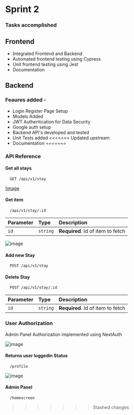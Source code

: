 
# Sprint 2

### Tasks accomplished

## Frontend
- Integrated Frontend and Backend
- Automated frontend testing using Cypress
- Unit frontend testing using Jest
- Documentation


## Backend

### Feaures added - 
- Login Register Page Setup
- Models Added
- JWT Authentication for Data Security
- Google auth setup
- Backend API's developed and tested
- Unit Tests added
<<<<<<< Updated upstream
- Documentation
=======

### API Reference

#### Get all stays

```http
  GET /api/v1/stay
```

[!image](https://user-images.githubusercontent.com/9784110/156868714-4db45c11-eb28-40be-ac94-d26c2dac2353.png)

#### Get item

```http
  /api/v1/stay/:id
```

| Parameter | Type     | Description                       |
| :-------- | :------- | :-------------------------------- |
| `id`      | `string` | **Required**. Id of item to fetch |

![image](https://user-images.githubusercontent.com/9784110/156868778-d625a930-1890-4b06-b739-615a154a4f8f.png)


#### Add new Stay

```http
  POST /api/v1/stay
```

#### Delete Stay

```http
  POST /api/v1/stay/:id
```


| Parameter | Type     | Description                       |
| :-------- | :------- | :-------------------------------- |
| `id`      | `string` | **Required**. Id of item to fetch |



### User Authorization 

Admin Panel Authorization implemented using NextAuth 

![image](https://user-images.githubusercontent.com/9784110/156868845-e183ccdb-7251-4b6f-9fcf-4d2bb419464e.png)


#### Returns user loggedin Status

```http
  /profile
```
![image](https://user-images.githubusercontent.com/9784110/156868808-d4925180-338c-41bc-bcde-036426f20ed7.png)


#### Admin Panel

```http
  /homescreen
```
>>>>>>> Stashed changes
